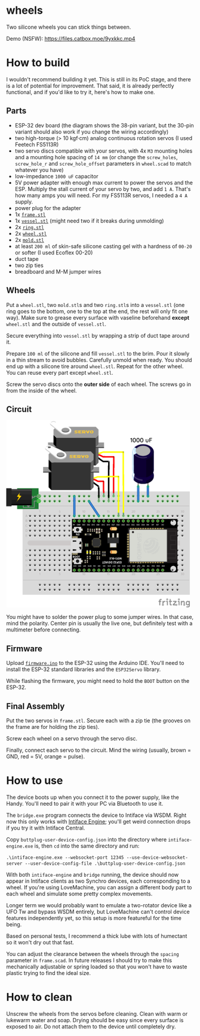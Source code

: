 # wheels

Two silicone wheels you can stick things between.

Demo (NSFW): https://files.catbox.moe/9yxkkc.mp4

# How to build

I wouldn't recommend building it yet. This is still in its PoC stage, and there is a lot of
potential for improvement. That said, it is already perfectly functional, and if you'd like to try
it, here's how to make one.

## Parts

- ESP-32 dev board (the diagram shows the 38-pin variant, but the 30-pin variant should also work if
  you change the wiring accordingly)
- two high-torque (> 10 kgf·cm) analog continuous rotation servos (I used Feetech FS5113R)
- two servo discs compatible with your servos, with 4x `M3` mounting holes and a mounting hole
  spacing of `14 mm` (or change the `screw_holes`, `screw_hole_r` and `screw_hole_offset` parameters
  in `wheel.scad` to match whatever you have)
- low-impedance `1000 uF` capacitor
- 5V power adapter with enough max current to power the servos and the ESP. Multiply the stall
  current of your servo by two, and add `1 A`. That's how many amps you will need. For my FS5113R
  servos, I needed a `4 A` supply.
- power plug for the adapter
- 1x [`frame.stl`]
- 1x [`vessel.stl`] (might need two if it breaks during unmolding)
- 2x [`ring.stl`]
- 2x [`wheel.stl`]
- 2x [`mold.stl`]
- at least `200 ml` of skin-safe silicone casting gel with a hardness of `00-20` or softer (I used
  Ecoflex 00-20)
- duct tape
- two zip ties
- breadboard and M-M jumper wires

## Wheels

Put a `wheel.stl`, two `mold.stl`s and two `ring.stl`s into a `vessel.stl` (one ring goes to the
bottom, one to the top at the end, the rest will only fit one way). Make sure to grease every
surface with vaseline beforehand **except** `wheel.stl` and the outside of `vessel.stl`.

Secure everything into `vessel.stl` by wrapping a strip of duct tape around it.

Prepare `100 ml` of the silicone and fill `vessel.stl` to the brim. Pour it slowly in a thin stream
to avoid bubbles. Carefully unmold when ready. You should end up with a silicone tire around
`wheel.stl`. Repeat for the other wheel. You can reuse every part except `wheel.stl`.

Screw the servo discs onto the **outer side** of each wheel. The screws go in from the inside of the
wheel.

## Circuit

<img src = 'wiring.png' height = 500/>

You might have to solder the power plug to some jumper wires. In that case, mind the polarity.
Center pin is usually the live one, but definitely test with a multimeter before connecting.

## Firmware

Upload [`firmware.ino`] to the ESP-32 using the Arduino IDE. You'll need to install the ESP-32
standard libraries and the `ESP32Servo` library.

While flashing the firmware, you might need to hold the `BOOT` button on the ESP-32.

## Final Assembly

Put the two servos in `frame.stl`. Secure each with a zip tie (the grooves on the frame are for
holding the zip ties).

Screw each wheel on a servo through the servo disc.

Finally, connect each servo to the circuit. Mind the wiring (usually, brown = GND, red = 5V, orange
= pulse).

# How to use

The device boots up when you connect it to the power supply, like the Handy. You'll need to pair it
with your PC via Bluetooth to use it.

The `bridge.exe` program connects the device to Intiface via WSDM. Right now this only works with
[Intiface Engine]; you'll get weird connection drops if you try it with Intiface Central.

Copy `buttplug-user-device-config.json` into the directory where `intiface-engine.exe` is, then `cd`
into the same directory and run:

```
.\intiface-engine.exe --websocket-port 12345 --use-device-websocket-server --user-device-config-file .\buttplug-user-device-config.json
```

With both `intiface-engine` and `bridge` running, the device should now appear in Intiface clients
as two Synchro devices, each corresponding to a wheel. If you're using LoveMachine, you can assign a
different body part to each wheel and simulate some pretty complex movements.

Longer term we would probably want to emulate a two-rotator device like a UFO Tw and bypass WSDM
entirely, but LoveMachine can't control device features independently yet, so this setup is more
featureful for the time being.

Based on personal tests, I recommend a thick lube with lots of humectant so it won't dry out that
fast.

You can adjust the clearance between the wheels through the `spacing` parameter in `frame.scad`. In
future releases I should try to make this mechanically adjustable or spring loaded so that you won't
have to waste plastic trying to find the ideal size.

# How to clean

Unscrew the wheels from the servos before cleaning. Clean with warm or lukewarm water and soap.
Drying should be easy since every surface is exposed to air. Do not attach them to the device until
completely dry.

[`frame.stl`]: https://github.com/Sauceke/wheels/releases/latest/download/frame.stl
[`vessel.stl`]: https://github.com/Sauceke/wheels/releases/latest/download/vessel.stl
[`ring.stl`]: https://github.com/Sauceke/wheels/releases/latest/download/ring.stl
[`wheel.stl`]: https://github.com/Sauceke/wheels/releases/latest/download/wheel.stl
[`mold.stl`]: https://github.com/Sauceke/wheels/releases/latest/download/mold.stl
[`firmware.ino`]: https://github.com/Sauceke/wheels/releases/latest/download/firmware.ino
[`buttplug-user-device-config.json`]:
  https://github.com/Sauceke/wheels/releases/latest/download/buttplug-user-device-config.json
[Intiface Engine]: https://github.com/intiface/intiface-engine/releases
